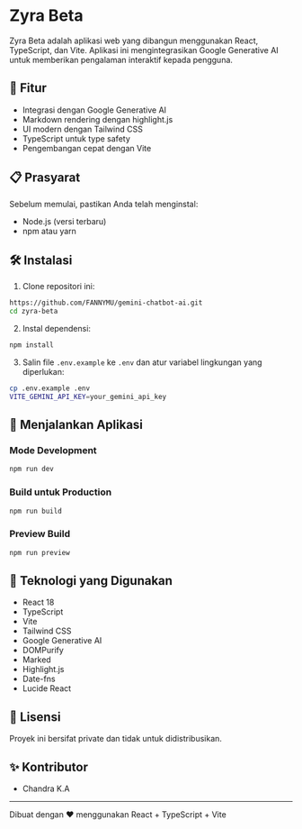 # Zyra Beta

Zyra Beta adalah aplikasi web yang dibangun menggunakan React, TypeScript, dan Vite. Aplikasi ini mengintegrasikan Google Generative AI untuk memberikan pengalaman interaktif kepada pengguna.

## 🚀 Fitur

- Integrasi dengan Google Generative AI
- Markdown rendering dengan highlight.js
- UI modern dengan Tailwind CSS
- TypeScript untuk type safety
- Pengembangan cepat dengan Vite

## 📋 Prasyarat

Sebelum memulai, pastikan Anda telah menginstal:

- Node.js (versi terbaru)
- npm atau yarn

## 🛠️ Instalasi

1. Clone repositori ini:
```bash
https://github.com/FANNYMU/gemini-chatbot-ai.git
cd zyra-beta
```

2. Instal dependensi:
```bash
npm install
```

3. Salin file `.env.example` ke `.env` dan atur variabel lingkungan yang diperlukan:
```bash
cp .env.example .env
VITE_GEMINI_API_KEY=your_gemini_api_key
```

## 🚦 Menjalankan Aplikasi

### Mode Development
```bash
npm run dev
```

### Build untuk Production
```bash
npm run build
```

### Preview Build
```bash
npm run preview
```

## 🔧 Teknologi yang Digunakan

- React 18
- TypeScript
- Vite
- Tailwind CSS
- Google Generative AI
- DOMPurify
- Marked
- Highlight.js
- Date-fns
- Lucide React

## 📝 Lisensi

Proyek ini bersifat private dan tidak untuk didistribusikan.

## ✨ Kontributor

- Chandra K.A

---
Dibuat dengan ❤️ menggunakan React + TypeScript + Vite 
